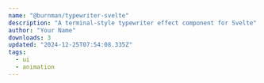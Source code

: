 ```yaml
---
name: "@burnman/typewriter-svelte"
description: "A terminal-style typewriter effect component for Svelte"
author: "Your Name"
downloads: 3
updated: "2024-12-25T07:54:08.335Z"
tags: 
  - ui
  - animation
---
```

